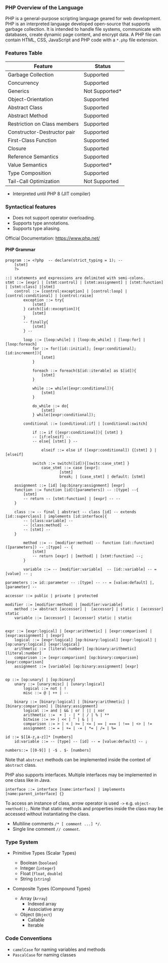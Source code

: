 ### PHP Overview of the Language
PHP is a general-purpose scripting language geared for web development. PHP is an interpreted language developed open-source that supports garbage collection. It is intended to handle file systems, communicate with databases, create dynamic page content, and encrypt data. A PHP file can contain HTML, CSS, JavaScript and PHP code with a `*.php` file extension.

### Features Table

| Feature                      | Status        |
|------------------------------|---------------|
| Garbage Collection           | Supported     |
| Concurrency                  | Supported     |
| Generics                     | Not Supported*|
| Object-Orientation           | Supported     |
| Abstract Class               | Supported     |
| Abstract Method              | Supported     |
| Restriction on Class members | Supported     |
| Constructor-Destructor pair  | Supported     |
| First-Class Function         | Supported     |
| Closure                      | Supported     |
| Reference Semantics          | Supported     |
| Value Semantics              | Supported*    |
| Type Composition             | Supported     |
| Tail-Call Optimization       | Not Supported |

- Interpreted until PHP 8 (JIT compiler)

### Syntactical features
- Does not support operator overloading. 
- Supports type annotations.
- Supports type aliasing.

Official Documentation: https://www.php.net/


#### PHP Grammar

```
program ::= <?php  -- declare(strict_typing = 1); -- 
    [stmt] 
    ?>

::| statements and expressions are delimited with semi-colons.
stmt ::= [expr] | [stmt:control] | [stmt:assignment] | [stmt:function] | [stmt:class] |[stmt]
	control ::= [control:exception] | [control:loop] | [control:conditional] | [control:raise]
		exception ::= try{
			[stmt] 
        } catch([id::exception]){
			[stmt]
        }
		-- finally{
			[stmt] 
        } --

		loop ::= [loop:while] | [loop:do_while] | [loop:for] | [loop:foreach]
			for ::= for([id::initial]; [expr:conditional]; [id:increment]){
				[stmt]
            }

            foreach ::= foreach($[id::iterable] as $[id]){
                [stmt]
            }

			while ::= while([expr:conditional]){
                [stmt]
            }

            do_while ::= do{
                [stmt]
            } while([expr:conditional]);

		conditional ::= [conditional:if] | [conditional:switch] 
            
            if ::= if ([expr:conditional]){ [stmt] }
            -- [if:elseif] --
            -- else{ [stmt] } -- 

				elseif ::= else if ([expr:conditional]) {[stmt] } | [elseif]

			switch ::= switch([id]){[switc:case_stmt] }
				case_stmt ::= case [expr]:
						[stmt]
						break; | [case_stmt] | default: [stmt]

	assignment ::= [id] [op:binary:assignment] [expr]
	function ::= function [id]([parameters]) -- :[type] --{
		[stmt]
		-- return -- [stmt:function] | [expr] -- --
    }

	class ::= -- final | abstract -- class [id] -- extends [id::superclass] | implements [id:interface]{
        -- [class:variable] -- 
        -- [class:method] --
        -- [stmt] --  
    } 

        method ::= -- [modifier:method] -- function [id::function]([parameters]) -- :[type] -- {
            [stmt]
            -- return [expr] | [method] | [stmt:function] --;
        }

        variable ::= -- [modifier:variable]  -- [id::variable] -- = [value] -- ;

parameters ::= id::parameter -- :[type] -- -- = [value:default] |, [parameter] --

accessor ::= public | private | protected

modifier ::= [modifier:method] | [modifier:variable]
    method ::= abstract [accessor] |  [accessor] | static | [accessor] static
    variable ::= [accessor] | [accessor] static | static


expr ::= [expr:logical] | [expr:arithmetic] | [expr:comparison] | [expr:assignment] | [expr]
	logical ::= [expr:logical] [op:binary:logical] [expr:logical] | [op:unary:logical] [expr:logical]
    arithmetic ::= [literal:number] [op:binary:arithmetic] [literal:number] 
    comparison ::= [expr:comparison] [op:binary:comparison] [expr:comparison]
    assignment ::= [variable] [op:binary:assignment] [expr]


op ::= [op:unary] | [op:binary]
	unary ::= [unary:misc] | [unary:logical]
        logical ::= not | !
        misc ::= @ | ++ | --

	binary ::= [binary:logical] | [binary:arithmetic] | [binary:comparison] | [binary:assignment]
        logical ::= and | && | or | || | xor
        arithmetic ::=  + | - | * | / | % | ** 
		bitwise ::= >> | << | ^ | & | |
        comparison ::= > | < | >= | <= | == | === | !== | <> | !=
        assignment ::= = | += | -= | *= | /= | %= 

id ::= $[[A-z,a-z]]* [numbers]
    id:variable ::= -- [type] -- [id] -- = [value:default] -- ;

numbers::= [[0-9]] | -$ . $- [numbers]
```

Note that `abstract` methods can be implemented inside the context of `abstract` class.

PHP also supports interfaces. Multiple interfaces may be implemented in one class like in Java.
```
interface ::= interface [name:interface] | implements [name:parent_interface] {}
```
To access an instance of class, arrow operator is used `->` e.g. `object->method();`. Note that static methods and properties inside the 
class may be accessed without instantiating the class. 

- Multiline comments `/* [ comment ...] */`. 
- Single line comment `// comment`.

### Type System
- Primitive Types (Scalar Types)
    - Boolean (`boolean`)
    - Integer (`integer`)
    - Float (`float`, `double`)
    - String (`string`)

- Composite Types (Compound Types)
    - Array (`Array`)
        - Indexed array
        - Associative array
    - Object (`Object`)
        - Callable
        - Iterable

### Code Conventions
- `camelCase` for naming variables and methods 
- `PascalCase` for naming classes
